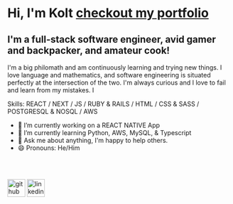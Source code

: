 # Hi, I'm Kolt [checkout my portfolio][website]

## I'm a full-stack software engineer, avid gamer and backpacker, and amateur cook!

I'm a big philomath and am continuously learning and trying new things.  I love language and mathematics, and software engineering is situated perfectly at the intersection of the two.  I'm always curious and I love to fail and learn from my mistakes. I

Skills: REACT / NEXT / JS / RUBY & RAILS / HTML / CSS & SASS / POSTGRESQL & NOSQL / AWS

- 🔭 I’m currently working on a REACT NATIVE App
- 🌱 I’m currently learning Python, AWS, MySQL, & Typescript 
- 💬 Ask me about anything, I'm happy to help others.
- 😄 Pronouns: He/Him 

<br />
<br />

[website]: https://koltdesigns.com

[<img src='https://cdn.jsdelivr.net/npm/simple-icons@3.0.1/icons/github.svg' alt='github' height='40'>](https://github.com/koltvictor)  [<img src='https://cdn.jsdelivr.net/npm/simple-icons@3.0.1/icons/linkedin.svg' alt='linkedin' height='40'>](https://www.linkedin.com/in/koltadams)